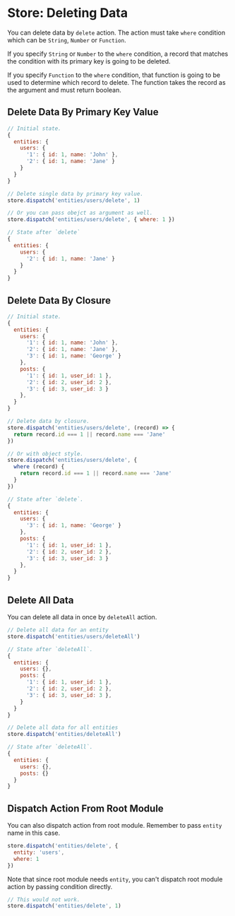 # Store: Deleting Data

You can delete data by `delete` action. The action must take `where` condition which can be `String`, `Number` or `Function`. 

If you specify `String` or `Number` to the `where` condition, a record that matches the condition with its primary key is going to be deleted.

If you specify `Function` to the `where` condition, that function is going to be used to determine which record to delete. The function takes the record as the argument and must return boolean.

## Delete Data By Primary Key Value

```js
// Initial state.
{
  entities: {
    users: {
      '1': { id: 1, name: 'John' },
      '2': { id: 1, name: 'Jane' }
    }
  }
}

// Delete single data by primary key value.
store.dispatch('entities/users/delete', 1)

// Or you can pass obejct as argument as well.
store.dispatch('entities/users/delete', { where: 1 })

// State after `delete`
{
  entities: {
    users: {
      '2': { id: 1, name: 'Jane' }
    }
  }
}
```

## Delete Data By Closure

```js
// Initial state.
{
  entities: {
    users: {
      '1': { id: 1, name: 'John' },
      '2': { id: 1, name: 'Jane' },
      '3': { id: 1, name: 'George' }
    },
    posts: {
      '1': { id: 1, user_id: 1 },
      '2': { id: 2, user_id: 2 },
      '3': { id: 3, user_id: 3 }
    },
  }
}

// Delete data by closure.
store.dispatch('entities/users/delete', (record) => {
  return record.id === 1 || record.name === 'Jane'
})

// Or with object style.
store.dispatch('entities/users/delete', {
  where (record) {
    return record.id === 1 || record.name === 'Jane'
  }
})

// State after `delete`.
{
  entities: {
    users: {
      '3': { id: 1, name: 'George' }
    },
    posts: {
      '1': { id: 1, user_id: 1 },
      '2': { id: 2, user_id: 2 },
      '3': { id: 3, user_id: 3 }
    },
  }
}
```

## Delete All Data

You can delete all data in once by `deleteAll` action.

```js
// Delete all data for an entity
store.dispatch('entities/users/deleteAll')

// State after `deleteAll`.
{
  entities: {
    users: {},
    posts: {
      '1': { id: 1, user_id: 1 },
      '2': { id: 2, user_id: 2 },
      '3': { id: 3, user_id: 3 },
    }
  }
}

// Delete all data for all entities
store.dispatch('entities/deleteAll')

// State after `deleteAll`.
{
  entities: {
    users: {},
    posts: {}
  }
}
```

## Dispatch Action From Root Module

You can also dispatch action from root module. Remember to pass `entity` name in this case.

```js
store.dispatch('entities/delete', {
  entity: 'users',
  where: 1
})
```

Note that since root module needs `entity`, you can't dispatch root module action by passing condition directly.

```js
// This would not work.
store.dispatch('entities/delete', 1)
```
